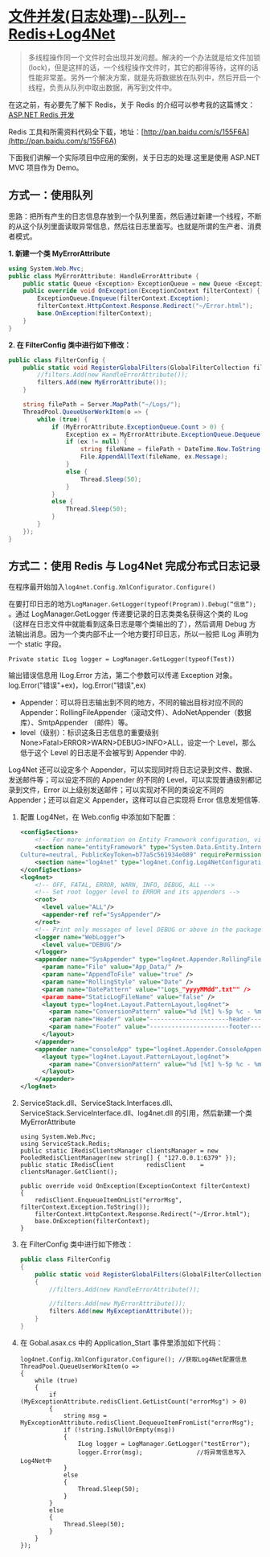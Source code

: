 # [文件并发(日志处理)--队列--Redis+Log4Net](http://www.cnblogs.com/jiekzou/p/4403561.html)

> 多线程操作同一个文件时会出现并发问题。解决的一个办法就是给文件加锁(lock)，但是这样的话，一个线程操作文件时，其它的都得等待，这样的话性能非常差。另外一个解决方案，就是先将数据放在队列中，然后开启一个线程，负责从队列中取出数据，再写到文件中。

在这之前，有必要先了解下 Redis，关于 Redis 的介绍可以参考我的这篇博文：[ASP.NET Redis 开发](http://www.cnblogs.com/jiekzou/p/4487356.html)

Redis 工具和所需资料代码全下载，地址：[http://pan.baidu.com/s/155F6A](http://pan.baidu.com/s/155F6A)

下面我们讲解一个实际项目中应用的案例，关于日志的处理.这里是使用 ASP.NET MVC 项目作为 Demo。

## 方式一：使用队列

思路：把所有产生的日志信息存放到一个队列里面，然后通过新建一个线程，不断的从这个队列里面读取异常信息，然后往日志里面写。也就是所谓的生产者、消费者模式。

**1. 新建一个类 MyErrorAttribute**

```csharp
using System.Web.Mvc;
public class MyErrorAttribute: HandleErrorAttribute {
    public static Queue <Exception> ExceptionQueue = new Queue <Exception> ();
    public override void OnException(ExceptionContext filterContext) {
        ExceptionQueue.Enqueue(filterContext.Exception);
        filterContext.HttpContext.Response.Redirect("~/Error.html");
        base.OnException(filterContext);
    }
}
```

**2. 在 FilterConfig 类中进行如下修改：**

```csharp
public class FilterConfig {
    public static void RegisterGlobalFilters(GlobalFilterCollection filters){
        //filters.Add(new HandleErrorAttribute());
        filters.Add(new MyErrorAttribute());
    }

    string filePath = Server.MapPath("~/Logs/");
    ThreadPool.QueueUserWorkItem(o => {
        while (true) {
            if (MyErrorAttribute.ExceptionQueue.Count > 0) {
                Exception ex = MyErrorAttribute.ExceptionQueue.Dequeue();
                if (ex != null) {
                    string fileName = filePath + DateTime.Now.ToString("yyyy-MM-dd") + ".txt";
                    File.AppendAllText(fileName, ex.Message);
                }
                else {
                    Thread.Sleep(50);
                }
            }
            else {
                Thread.Sleep(50);
            }
        }
    });
}
```

## 方式二：使用 Redis 与 Log4Net 完成分布式日志记录

在程序最开始加入`log4net.Config.XmlConfigurator.Configure()`

在要打印日志的地方`LogManager.GetLogger(typeof(Program)).Debug(“信息”);` 。通过 LogManager.GetLogger 传递要记录的日志类类名获得这个类的 ILog（这样在日志文件中就能看到这条日志是哪个类输出的了），然后调用 Debug 方法输出消息。因为一个类内部不止一个地方要打印日志，所以一般把 ILog 声明为一个 static 字段。

`Private static ILog logger = LogManager.GetLogger(typeof(Test))`

输出错误信息用 ILog.Error 方法，第二个参数可以传递 Exception 对象。log.Error("错误"+ex)，log.Error("错误",ex)

* Appender：可以将日志输出到不同的地方，不同的输出目标对应不同的 Appender：RollingFileAppender（滚动文件）、AdoNetAppender（数据库）、SmtpAppender （邮件）等。
* level（级别）：标识这条日志信息的重要级别 None>Fatal>ERROR>WARN>DEBUG>INFO>ALL，设定一个 Level，那么低于这个 Level 的日志是不会被写到 Appender 中的.

Log4Net 还可以设定多个 Appender，可以实现同时将日志记录到文件、数据、发送邮件等；可以设定不同的 Appender 的不同的 Level，可以实现普通级别都记录到文件，Error 以上级别发送邮件；可以实现对不同的类设定不同的 Appender；还可以自定义 Appender，这样可以自己实现将 Error 信息发短信等.

1.  配置 Log4Net，在 Web.config 中添加如下配置：

    ```xml
    <configSections>
        <!-- For more information on Entity Framework configuration, visit http://go.microsoft.com/fwlink/?LinkID=237468 -->
        <section name="entityFramework" type="System.Data.Entity.Internal.ConfigFile.EntityFrameworkSection, EntityFramework, Version=5.0.0.0,
    Culture=neutral, PublicKeyToken=b77a5c561934e089" requirePermission="false" />
        <section name="log4net" type="log4net.Config.Log4NetConfigurationSectionHandler, log4net"/>
    </configSections>
    <log4net>
        <!-- OFF, FATAL, ERROR, WARN, INFO, DEBUG, ALL -->
        <!-- Set root logger level to ERROR and its appenders -->
        <root>
          <level value="ALL"/>
          <appender-ref ref="SysAppender"/>
        </root>
        <!-- Print only messages of level DEBUG or above in the packages -->
        <logger name="WebLogger">
          <level value="DEBUG"/>
        </logger>
        <appender name="SysAppender" type="log4net.Appender.RollingFileAppender,log4net" >
          <param name="File" value="App_Data/" />
          <param name="AppendToFile" value="true" />
          <param name="RollingStyle" value="Date" />
          <param name="DatePattern" value=""Logs_"yyyyMMdd".txt"" />
          <param name="StaticLogFileName" value="false" />
          <layout type="log4net.Layout.PatternLayout,log4net">
            <param name="ConversionPattern" value="%d [%t] %-5p %c - %m%n" />
            <param name="Header" value="----------------------header--------------------------" />
            <param name="Footer" value="----------------------footer--------------------------" />
          </layout>
        </appender>
        <appender name="consoleApp" type="log4net.Appender.ConsoleAppender,log4net">
          <layout type="log4net.Layout.PatternLayout,log4net">
            <param name="ConversionPattern" value="%d [%t] %-5p %c - %m%n" />
          </layout>
        </appender>
    </log4net>
    ```

1.  ServiceStack.dll、ServiceStack.Interfaces.dll、ServiceStack.ServiceInterface.dll、log4net.dll 的引用，然后新建一个类 MyErrorAttribute

    ```cSharp
    using System.Web.Mvc;
    using ServiceStack.Redis;
    public static IRedisClientsManager clientsManager = new PooledRedisClientManager(new string[] { "127.0.0.1:6379" });
    public static IRedisClient         redisClient    = clientsManager.GetClient();

    public override void OnException(ExceptionContext filterContext)
    {
        redisClient.EnqueueItemOnList("errorMsg", filterContext.Exception.ToString());
        filterContext.HttpContext.Response.Redirect("~/Error.html");
        base.OnException(filterContext);
    }
    ```

1.  在 FilterConfig 类中进行如下修改：

    ```csharp
    public class FilterConfig
    {
        public static void RegisterGlobalFilters(GlobalFilterCollection filters)
        {
            //filters.Add(new HandleErrorAttribute());

            //filters.Add(new MyErrorAttribute());
            filters.Add(new MyExceptionAttribute());
        }
    }
    ```

1.  在 Gobal.asax.cs 中的 Application_Start 事件里添加如下代码：

    ```cSharp
    log4net.Config.XmlConfigurator.Configure(); //获取Log4Net配置信息
    ThreadPool.QueueUserWorkItem(o =>
    {
        while (true)
        {
            if (MyExceptionAttribute.redisClient.GetListCount("errorMsg") > 0)
            {
                string msg = MyExceptionAttribute.redisClient.DequeueItemFromList("errorMsg");
                if (!string.IsNullOrEmpty(msg))
                {
                    ILog logger = LogManager.GetLogger("testError");
                    logger.Error(msg);               //将异常信息写入Log4Net中
                }
                else
                {
                    Thread.Sleep(50);
                }
            }
            else
            {
                Thread.Sleep(50);
            }
        }
    });
    ```
